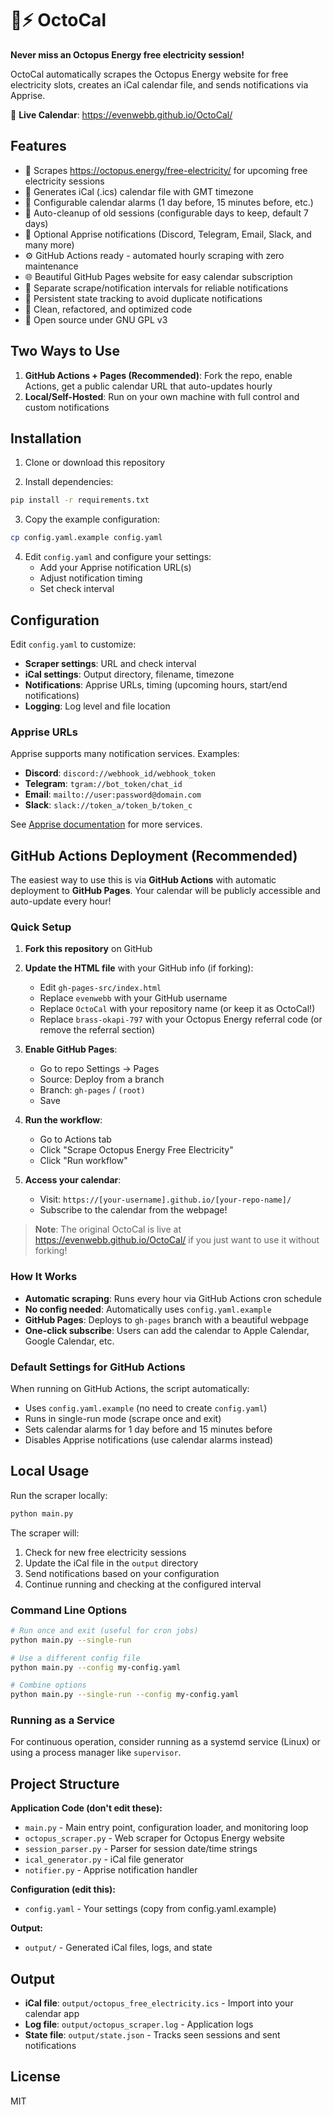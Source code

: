 # 🐙⚡ OctoCal

**Never miss an Octopus Energy free electricity session!**

OctoCal automatically scrapes the Octopus Energy website for free electricity slots, creates an iCal calendar file, and sends notifications via Apprise.

🔗 **Live Calendar**: https://evenwebb.github.io/OctoCal/

## Features

- 🐙 Scrapes https://octopus.energy/free-electricity/ for upcoming free electricity sessions
- 📅 Generates iCal (.ics) calendar file with GMT timezone
- 🔔 Configurable calendar alarms (1 day before, 15 minutes before, etc.)
- 🧹 Auto-cleanup of old sessions (configurable days to keep, default 7 days)
- 📱 Optional Apprise notifications (Discord, Telegram, Email, Slack, and many more)
- ⚙️ GitHub Actions ready - automated hourly scraping with zero maintenance
- 🌐 Beautiful GitHub Pages website for easy calendar subscription
- 🔄 Separate scrape/notification intervals for reliable notifications
- 💾 Persistent state tracking to avoid duplicate notifications
- 🎨 Clean, refactored, and optimized code
- 📜 Open source under GNU GPL v3

## Two Ways to Use

1. **GitHub Actions + Pages (Recommended)**: Fork the repo, enable Actions, get a public calendar URL that auto-updates hourly
2. **Local/Self-Hosted**: Run on your own machine with full control and custom notifications

## Installation

1. Clone or download this repository

2. Install dependencies:
```bash
pip install -r requirements.txt
```

3. Copy the example configuration:
```bash
cp config.yaml.example config.yaml
```

4. Edit `config.yaml` and configure your settings:
   - Add your Apprise notification URL(s)
   - Adjust notification timing
   - Set check interval

## Configuration

Edit `config.yaml` to customize:

- **Scraper settings**: URL and check interval
- **iCal settings**: Output directory, filename, timezone
- **Notifications**: Apprise URLs, timing (upcoming hours, start/end notifications)
- **Logging**: Log level and file location

### Apprise URLs

Apprise supports many notification services. Examples:

- **Discord**: `discord://webhook_id/webhook_token`
- **Telegram**: `tgram://bot_token/chat_id`
- **Email**: `mailto://user:password@domain.com`
- **Slack**: `slack://token_a/token_b/token_c`

See [Apprise documentation](https://github.com/caronc/apprise) for more services.

## GitHub Actions Deployment (Recommended)

The easiest way to use this is via **GitHub Actions** with automatic deployment to **GitHub Pages**. Your calendar will be publicly accessible and auto-update every hour!

### Quick Setup

1. **Fork this repository** on GitHub

2. **Update the HTML file** with your GitHub info (if forking):
   - Edit `gh-pages-src/index.html`
   - Replace `evenwebb` with your GitHub username
   - Replace `OctoCal` with your repository name (or keep it as OctoCal!)
   - Replace `brass-okapi-797` with your Octopus Energy referral code (or remove the referral section)

3. **Enable GitHub Pages**:
   - Go to repo Settings → Pages
   - Source: Deploy from a branch
   - Branch: `gh-pages` / `(root)`
   - Save

4. **Run the workflow**:
   - Go to Actions tab
   - Click "Scrape Octopus Energy Free Electricity"
   - Click "Run workflow"

5. **Access your calendar**:
   - Visit: `https://[your-username].github.io/[your-repo-name]/`
   - Subscribe to the calendar from the webpage!

> **Note**: The original OctoCal is live at https://evenwebb.github.io/OctoCal/ if you just want to use it without forking!

### How It Works

- **Automatic scraping**: Runs every hour via GitHub Actions cron schedule
- **No config needed**: Automatically uses `config.yaml.example`
- **GitHub Pages**: Deploys to `gh-pages` branch with a beautiful webpage
- **One-click subscribe**: Users can add the calendar to Apple Calendar, Google Calendar, etc.

### Default Settings for GitHub Actions

When running on GitHub Actions, the script automatically:
- Uses `config.yaml.example` (no need to create `config.yaml`)
- Runs in single-run mode (scrape once and exit)
- Sets calendar alarms for 1 day before and 15 minutes before
- Disables Apprise notifications (use calendar alarms instead)

## Local Usage

Run the scraper locally:

```bash
python main.py
```

The scraper will:
1. Check for new free electricity sessions
2. Update the iCal file in the `output` directory
3. Send notifications based on your configuration
4. Continue running and checking at the configured interval

### Command Line Options

```bash
# Run once and exit (useful for cron jobs)
python main.py --single-run

# Use a different config file
python main.py --config my-config.yaml

# Combine options
python main.py --single-run --config my-config.yaml
```

### Running as a Service

For continuous operation, consider running as a systemd service (Linux) or using a process manager like `supervisor`.

## Project Structure

**Application Code (don't edit these):**
- `main.py` - Main entry point, configuration loader, and monitoring loop
- `octopus_scraper.py` - Web scraper for Octopus Energy website
- `session_parser.py` - Parser for session date/time strings
- `ical_generator.py` - iCal file generator
- `notifier.py` - Apprise notification handler

**Configuration (edit this):**
- `config.yaml` - Your settings (copy from config.yaml.example)

**Output:**
- `output/` - Generated iCal files, logs, and state

## Output

- **iCal file**: `output/octopus_free_electricity.ics` - Import into your calendar app
- **Log file**: `output/octopus_scraper.log` - Application logs
- **State file**: `output/state.json` - Tracks seen sessions and sent notifications

## License

MIT
